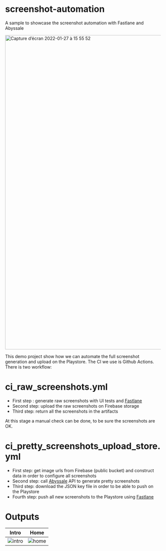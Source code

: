 # screenshot-automation

A sample to showcase the screenshot automation with Fastlane and Abyssale

<img width="1014" alt="Capture d’écran 2022-01-27 à 15 55 52" src="https://user-images.githubusercontent.com/4083164/151383729-861e923b-fc45-4f6f-92ca-e3f641497a3f.png">


This demo project show how we can automate the full screenshot generation and upload on the Playstore. The CI we use is Github Actions. 
There is two workflow:

# ci_raw_screenshots.yml
- First step : generate raw screenshots with UI tests and [Fastlane](https://docs.fastlane.tools/actions/screengrab/)
- Second step: upload the raw screenshots on Firebase storage
- Third step: return all the screenshots in the artifacts

At this stage a manual check can be done, to be sure the screenshots are OK.

# ci_pretty_screenshots_upload_store.yml
- First step: get image urls from Firebase (public bucket) and construct data in order to configure all screenshots
- Second step: call [Abyssale](https://www.abyssale.com/) API to generate pretty screenshots
- Third step: download the JSON key file in order to be able to push on the Playstore
- Fourth step: push all new screenshots to the Playstore using [Fastlane](http://docs.fastlane.tools/actions/supply/#supply)

# Outputs
| Intro | Home |
| ----- | ------ |
| <img alt="intro" src="https://user-images.githubusercontent.com/4083164/133794304-4a13cb99-509a-4286-9323-ffffc8fb008c.jpeg"> | <img alt="home" src="https://user-images.githubusercontent.com/4083164/133794325-3c79f18a-e5c2-4cd5-a453-420e9b700f62.jpeg"> |

